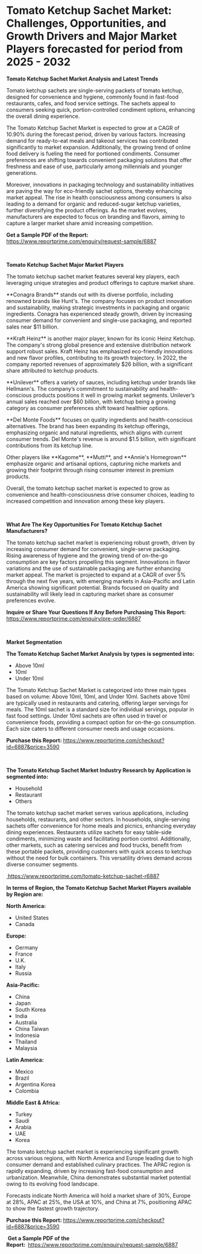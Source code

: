 <p><h1>Tomato Ketchup Sachet Market: Challenges, Opportunities, and Growth Drivers and Major Market Players forecasted for period from 2025 - 2032</h1></p><p><strong>Tomato Ketchup Sachet Market Analysis and Latest Trends</strong></p>
<p><p>Tomato ketchup sachets are single-serving packets of tomato ketchup, designed for convenience and hygiene, commonly found in fast-food restaurants, cafes, and food service settings. The sachets appeal to consumers seeking quick, portion-controlled condiment options, enhancing the overall dining experience.</p><p>The Tomato Ketchup Sachet Market is expected to grow at a CAGR of 10.90% during the forecast period, driven by various factors. Increasing demand for ready-to-eat meals and takeout services has contributed significantly to market expansion. Additionally, the growing trend of online food delivery is fueling the need for portioned condiments. Consumer preferences are shifting towards convenient packaging solutions that offer freshness and ease of use, particularly among millennials and younger generations.</p><p>Moreover, innovations in packaging technology and sustainability initiatives are paving the way for eco-friendly sachet options, thereby enhancing market appeal. The rise in health consciousness among consumers is also leading to a demand for organic and reduced-sugar ketchup varieties, further diversifying the product offerings. As the market evolves, manufacturers are expected to focus on branding and flavors, aiming to capture a larger market share amid increasing competition.</p></p>
<p><strong>Get a Sample PDF of the Report:&nbsp;</strong> <a href="https://www.reportprime.com/enquiry/request-sample/6887?utm_campaign=4578&utm_medium=2&utm_source=Github&utm_content=ia&utm_term=17052025&utm_id=tomato-ketchup-sachet">https://www.reportprime.com/enquiry/request-sample/6887</a></p>
<p>&nbsp;</p>
<p><strong>Tomato Ketchup Sachet Major Market Players</strong></p>
<p><p>The tomato ketchup sachet market features several key players, each leveraging unique strategies and product offerings to capture market share. </p><p>**Conagra Brands** stands out with its diverse portfolio, including renowned brands like Hunt's. The company focuses on product innovation and sustainability, making strategic investments in packaging and organic ingredients. Conagra has experienced steady growth, driven by increasing consumer demand for convenient and single-use packaging, and reported sales near $11 billion.</p><p>**Kraft Heinz** is another major player, known for its iconic Heinz Ketchup. The company's strong global presence and extensive distribution network support robust sales. Kraft Heinz has emphasized eco-friendly innovations and new flavor profiles, contributing to its growth trajectory. In 2022, the company reported revenues of approximately $26 billion, with a significant share attributed to ketchup products.</p><p>**Unilever** offers a variety of sauces, including ketchup under brands like Hellmann's. The company’s commitment to sustainability and health-conscious products positions it well in growing market segments. Unilever’s annual sales reached over $60 billion, with ketchup being a growing category as consumer preferences shift toward healthier options.</p><p>**Del Monte Foods** focuses on quality ingredients and health-conscious alternatives. The brand has been expanding its ketchup offerings, emphasizing organic and natural ingredients, which aligns with current consumer trends. Del Monte's revenue is around $1.5 billion, with significant contributions from its ketchup line.</p><p>Other players like **Kagome**, **Mutti**, and **Annie's Homegrown** emphasize organic and artisanal options, capturing niche markets and growing their footprint through rising consumer interest in premium products. </p><p>Overall, the tomato ketchup sachet market is expected to grow as convenience and health-consciousness drive consumer choices, leading to increased competition and innovation among these key players.</p></p>
<p>&nbsp;</p>
<p><strong>What Are The Key Opportunities For Tomato Ketchup Sachet Manufacturers?</strong></p>
<p><p>The tomato ketchup sachet market is experiencing robust growth, driven by increasing consumer demand for convenient, single-serve packaging. Rising awareness of hygiene and the growing trend of on-the-go consumption are key factors propelling this segment. Innovations in flavor variations and the use of sustainable packaging are further enhancing market appeal. The market is projected to expand at a CAGR of over 5% through the next five years, with emerging markets in Asia-Pacific and Latin America showing significant potential. Brands focused on quality and sustainability will likely lead in capturing market share as consumer preferences evolve.</p></p>
<p><strong>Inquire or Share Your Questions If Any Before Purchasing This Report:</strong> <a href="https://www.reportprime.com/enquiry/pre-order/6887?utm_campaign=4578&utm_medium=2&utm_source=Github&utm_content=ia&utm_term=17052025&utm_id=tomato-ketchup-sachet">https://www.reportprime.com/enquiry/pre-order/6887</a></p>
<p>&nbsp;</p>
<p><strong>Market Segmentation</strong></p>
<p><strong>The Tomato Ketchup Sachet Market Analysis by types is segmented into:</strong></p>
<p><ul><li>Above 10ml</li><li>10ml</li><li>Under 10ml</li></ul></p>
<p><p>The Tomato Ketchup Sachet Market is categorized into three main types based on volume: Above 10ml, 10ml, and Under 10ml. Sachets above 10ml are typically used in restaurants and catering, offering larger servings for meals. The 10ml sachet is a standard size for individual servings, popular in fast food settings. Under 10ml sachets are often used in travel or convenience foods, providing a compact option for on-the-go consumption. Each size caters to different consumer needs and usage occasions.</p></p>
<p><strong>Purchase this Report:&nbsp;</strong><a href="https://www.reportprime.com/checkout?id=6887&price=3590&utm_campaign=4578&utm_medium=2&utm_source=Github&utm_content=ia&utm_term=17052025&utm_id=tomato-ketchup-sachet">https://www.reportprime.com/checkout?id=6887&price=3590</a></p>
<p>&nbsp;</p>
<p><strong>The Tomato Ketchup Sachet Market Industry Research by Application is segmented into:</strong></p>
<p><ul><li>Household</li><li>Restaurant</li><li>Others</li></ul></p>
<p><p>The tomato ketchup sachet market serves various applications, including households, restaurants, and other sectors. In households, single-serving sachets offer convenience for home meals and picnics, enhancing everyday dining experiences. Restaurants utilize sachets for easy table-side condiments, minimizing waste and facilitating portion control. Additionally, other markets, such as catering services and food trucks, benefit from these portable packets, providing customers with quick access to ketchup without the need for bulk containers. This versatility drives demand across diverse consumer segments.</p></p>
<p><a href="https://www.reportprime.com/tomato-ketchup-sachet-r6887?utm_campaign=4578&utm_medium=2&utm_source=Github&utm_content=ia&utm_term=17052025&utm_id=tomato-ketchup-sachet">&nbsp;https://www.reportprime.com/tomato-ketchup-sachet-r6887</a></p>
<p><strong>In terms of Region, the Tomato Ketchup Sachet Market Players available by Region are:</strong></p>
<p>
    <p> <strong> North America: </strong>
        <ul>
            <li>United States</li>
            <li>Canada</li>
        </ul>
        </p> 
    <p> <strong> Europe: </strong>
        <ul>
            <li>Germany</li>
            <li>France</li>
            <li>U.K.</li>
            <li>Italy</li>
            <li>Russia</li>
        </ul>
        </p> 
    <p> <strong> Asia-Pacific: </strong>
        <ul>
            <li>China</li>
            <li>Japan</li>
            <li>South Korea</li>
            <li>India</li>
            <li>Australia</li>
            <li>China Taiwan</li>
            <li>Indonesia</li>
            <li>Thailand</li>
            <li>Malaysia</li>
        </ul>
        </p> 
    <p> <strong> Latin America: </strong>
        <ul>
            <li>Mexico</li>
            <li>Brazil</li>
            <li>Argentina Korea</li>
            <li>Colombia</li>
        </ul>
        </p> 
    <p> <strong> Middle East & Africa: </strong>
        <ul>
            <li>Turkey</li>
            <li>Saudi</li>
            <li>Arabia</li>
            <li>UAE</li>
            <li>Korea</li>
        </ul>
    </p>
    </p>
<p><p>The tomato ketchup sachet market is experiencing significant growth across various regions, with North America and Europe leading due to high consumer demand and established culinary practices. The APAC region is rapidly expanding, driven by increasing fast-food consumption and urbanization. Meanwhile, China demonstrates substantial market potential owing to its evolving food landscape. </p><p>Forecasts indicate North America will hold a market share of 30%, Europe at 28%, APAC at 25%, the USA at 10%, and China at 7%, positioning APAC to show the fastest growth trajectory.</p></p>
<p><strong>Purchase this Report: </strong><a href="https://www.reportprime.com/checkout?id=6887&price=3590&utm_campaign=4578&utm_medium=2&utm_source=Github&utm_content=ia&utm_term=17052025&utm_id=tomato-ketchup-sachet">https://www.reportprime.com/checkout?id=6887&price=3590</a></p>
<p>&nbsp;<strong>Get a Sample PDF of the Report:&nbsp;&nbsp;</strong><a href="https://www.reportprime.com/enquiry/request-sample/6887?utm_campaign=4578&utm_medium=2&utm_source=Github&utm_content=ia&utm_term=17052025&utm_id=tomato-ketchup-sachet">https://www.reportprime.com/enquiry/request-sample/6887</a></p>
<p><strong></strong></p>
<p><p></p><p></p><p></p></p>